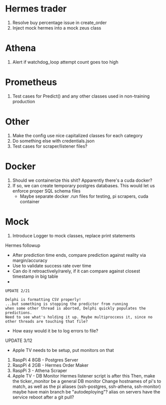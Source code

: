 # Hermes trader
1. Resolve buy percentage issue in create_order
2. Inject mock hermes into a mock zeus class

# Athena
1. Alert if watchdog_loop attempt count goes too high
# Prometheus
1. Test cases for Predict() and any other classes used in non-training production

# Other
1. Make the config use nice capitalized classes for each category
2. Do something else with credentials.json 
4. Test cases for scraper/listener files?

# Docker
1. Should we containerize this shit? Apparently there's a cuda docker?
2. If so, we can create temporary postgres databases. This would let us enforce proper SQL schema files
    - Maybe separate docker .run files for testing, pi scrapers, cuda container
# Mock
1. Introduce Logger to mock classes, replace print statements

Hermes followup

- After prediction time ends, compare prediction against reality via margin/accuracy
- Use to validate success rate over time
- Can do it retroactively/rarely, if it can compare against closest timestamp in big table
- 

    UPDATE 2/21

    Delphi is formatting CSV properly!
    ...but something is stopping the predictor from running
    when some other thread is aborted, Delphi quickly populates the predictions.
    Need to see what's holding it up. Maybe multiproccess it, since no other threads are touching that file?



- How easy would it be to log errors to file?

UPDATE 3/12
- Apple TV needs to be setup, put monitors on that

1. RaspPi 4 8GB - Postgres Server
2. RaspPi 4 2GB - Hermes Order Maker
3. RaspPi 3 - Athena Scraper
4. Apple TV - DB Monitor 
Hermes listener script is after this
Then, make the ticker_monitor be a general DB monitor
Change hostnames of pi's to match, as well as the pi aliases (ssh-postgres, ssh-athena, ssh-monitor)
maybe have main branch be "autodeploying"? alias on servers have the service reboot after a git pull?